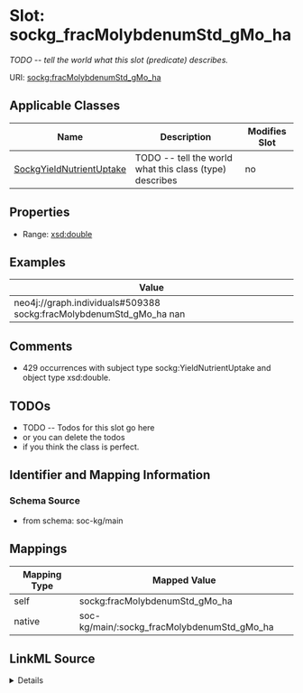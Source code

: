 

# Slot: sockg_fracMolybdenumStd_gMo_ha


_TODO -- tell the world what this slot (predicate) describes._





URI: [sockg:fracMolybdenumStd_gMo_ha](http://www.semanticweb.org/sockg/ontologies/2024/0/soil-carbon-ontology/fracMolybdenumStd_gMo_ha)



<!-- no inheritance hierarchy -->





## Applicable Classes

| Name | Description | Modifies Slot |
| --- | --- | --- |
| [SockgYieldNutrientUptake](../classes/SockgYieldNutrientUptake.md) | TODO -- tell the world what this class (type) describes |  no  |







## Properties

* Range: [xsd:double](http://www.w3.org/2001/XMLSchema#double)






## Examples

| Value |
| --- |
| neo4j://graph.individuals#509388 sockg:fracMolybdenumStd_gMo_ha nan |

## Comments

* 429 occurrences with subject type sockg:YieldNutrientUptake and object type xsd:double.

## TODOs

* TODO -- Todos for this slot go here
* or you can delete the todos
* if you think the class is perfect.

## Identifier and Mapping Information







### Schema Source


* from schema: soc-kg/main




## Mappings

| Mapping Type | Mapped Value |
| ---  | ---  |
| self | sockg:fracMolybdenumStd_gMo_ha |
| native | soc-kg/main/:sockg_fracMolybdenumStd_gMo_ha |




## LinkML Source

<details>
```yaml
name: sockg_fracMolybdenumStd_gMo_ha
description: TODO -- tell the world what this slot (predicate) describes.
todos:
- TODO -- Todos for this slot go here
- or you can delete the todos
- if you think the class is perfect.
comments:
- 429 occurrences with subject type sockg:YieldNutrientUptake and object type xsd:double.
examples:
- value: neo4j://graph.individuals#509388 sockg:fracMolybdenumStd_gMo_ha nan
from_schema: soc-kg/main
rank: 1000
slot_uri: sockg:fracMolybdenumStd_gMo_ha
alias: sockg_fracMolybdenumStd_gMo_ha
domain_of:
- sockg_YieldNutrientUptake
range: double

```
</details>